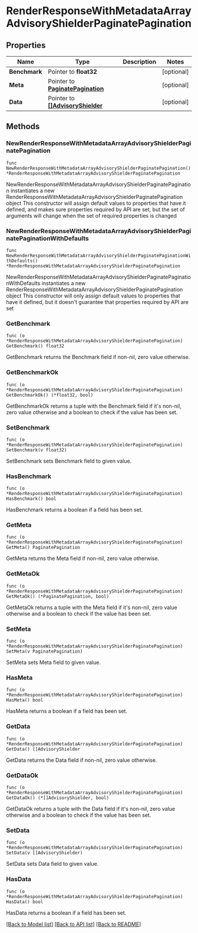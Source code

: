 # RenderResponseWithMetadataArrayAdvisoryShielderPaginatePagination

## Properties

Name | Type | Description | Notes
------------ | ------------- | ------------- | -------------
**Benchmark** | Pointer to **float32** |  | [optional] 
**Meta** | Pointer to [**PaginatePagination**](PaginatePagination.md) |  | [optional] 
**Data** | Pointer to [**[]AdvisoryShielder**](AdvisoryShielder.md) |  | [optional] 

## Methods

### NewRenderResponseWithMetadataArrayAdvisoryShielderPaginatePagination

`func NewRenderResponseWithMetadataArrayAdvisoryShielderPaginatePagination() *RenderResponseWithMetadataArrayAdvisoryShielderPaginatePagination`

NewRenderResponseWithMetadataArrayAdvisoryShielderPaginatePagination instantiates a new RenderResponseWithMetadataArrayAdvisoryShielderPaginatePagination object
This constructor will assign default values to properties that have it defined,
and makes sure properties required by API are set, but the set of arguments
will change when the set of required properties is changed

### NewRenderResponseWithMetadataArrayAdvisoryShielderPaginatePaginationWithDefaults

`func NewRenderResponseWithMetadataArrayAdvisoryShielderPaginatePaginationWithDefaults() *RenderResponseWithMetadataArrayAdvisoryShielderPaginatePagination`

NewRenderResponseWithMetadataArrayAdvisoryShielderPaginatePaginationWithDefaults instantiates a new RenderResponseWithMetadataArrayAdvisoryShielderPaginatePagination object
This constructor will only assign default values to properties that have it defined,
but it doesn't guarantee that properties required by API are set

### GetBenchmark

`func (o *RenderResponseWithMetadataArrayAdvisoryShielderPaginatePagination) GetBenchmark() float32`

GetBenchmark returns the Benchmark field if non-nil, zero value otherwise.

### GetBenchmarkOk

`func (o *RenderResponseWithMetadataArrayAdvisoryShielderPaginatePagination) GetBenchmarkOk() (*float32, bool)`

GetBenchmarkOk returns a tuple with the Benchmark field if it's non-nil, zero value otherwise
and a boolean to check if the value has been set.

### SetBenchmark

`func (o *RenderResponseWithMetadataArrayAdvisoryShielderPaginatePagination) SetBenchmark(v float32)`

SetBenchmark sets Benchmark field to given value.

### HasBenchmark

`func (o *RenderResponseWithMetadataArrayAdvisoryShielderPaginatePagination) HasBenchmark() bool`

HasBenchmark returns a boolean if a field has been set.

### GetMeta

`func (o *RenderResponseWithMetadataArrayAdvisoryShielderPaginatePagination) GetMeta() PaginatePagination`

GetMeta returns the Meta field if non-nil, zero value otherwise.

### GetMetaOk

`func (o *RenderResponseWithMetadataArrayAdvisoryShielderPaginatePagination) GetMetaOk() (*PaginatePagination, bool)`

GetMetaOk returns a tuple with the Meta field if it's non-nil, zero value otherwise
and a boolean to check if the value has been set.

### SetMeta

`func (o *RenderResponseWithMetadataArrayAdvisoryShielderPaginatePagination) SetMeta(v PaginatePagination)`

SetMeta sets Meta field to given value.

### HasMeta

`func (o *RenderResponseWithMetadataArrayAdvisoryShielderPaginatePagination) HasMeta() bool`

HasMeta returns a boolean if a field has been set.

### GetData

`func (o *RenderResponseWithMetadataArrayAdvisoryShielderPaginatePagination) GetData() []AdvisoryShielder`

GetData returns the Data field if non-nil, zero value otherwise.

### GetDataOk

`func (o *RenderResponseWithMetadataArrayAdvisoryShielderPaginatePagination) GetDataOk() (*[]AdvisoryShielder, bool)`

GetDataOk returns a tuple with the Data field if it's non-nil, zero value otherwise
and a boolean to check if the value has been set.

### SetData

`func (o *RenderResponseWithMetadataArrayAdvisoryShielderPaginatePagination) SetData(v []AdvisoryShielder)`

SetData sets Data field to given value.

### HasData

`func (o *RenderResponseWithMetadataArrayAdvisoryShielderPaginatePagination) HasData() bool`

HasData returns a boolean if a field has been set.


[[Back to Model list]](../README.md#documentation-for-models) [[Back to API list]](../README.md#documentation-for-api-endpoints) [[Back to README]](../README.md)


